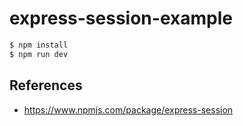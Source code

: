# express-session-example

```bash
$ npm install
$ npm run dev
```

## References
- https://www.npmjs.com/package/express-session